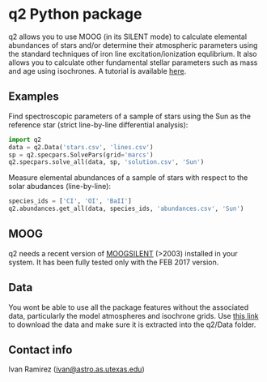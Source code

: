 q2 Python package
=================

q2 allows you to use MOOG (in its SILENT mode) to calculate elemental abundances of stars and/or determine their atmospheric parameters using the standard techniques of iron line excitation/ionization equlibrium. It also allows you to calculate other fundamental stellar parameters such as mass and age using isochrones. A tutorial is available <a href="https://github.com/astroChasqui/q2_tutorial">here</a>.

Examples
--------

Find spectroscopic parameters of a sample of stars using the Sun as the reference star (strict line-by-line differential analysis):

```python
import q2
data = q2.Data('stars.csv', 'lines.csv')
sp = q2.specpars.SolvePars(grid='marcs')
q2.specpars.solve_all(data, sp, 'solution.csv', 'Sun')
```

Measure elemental abundances of a sample of stars with respect to the solar abudances (line-by-line):

```python
species_ids = ['CI', 'OI', 'BaII']
q2.abundances.get_all(data, species_ids, 'abundances.csv', 'Sun')
```

MOOG
----

q2 needs a recent version of <a href="http://www.as.utexas.edu/~chris/moog.html">MOOGSILENT</a> (>2003) installed in your system. It has been fully tested only with the FEB 2017 version.

Data
----

You wont be able to use all the package features without the associated data, particularly the model atmospheres and isochrone grids. Use <a href="http://www.astrochasqui.com/projects/astro/share/q2Data.tar.gz">this link</a> to download the data and make sure it is extracted into the q2/Data folder.

Contact info
------------

Ivan Ramirez (ivan@astro.as.utexas.edu)

